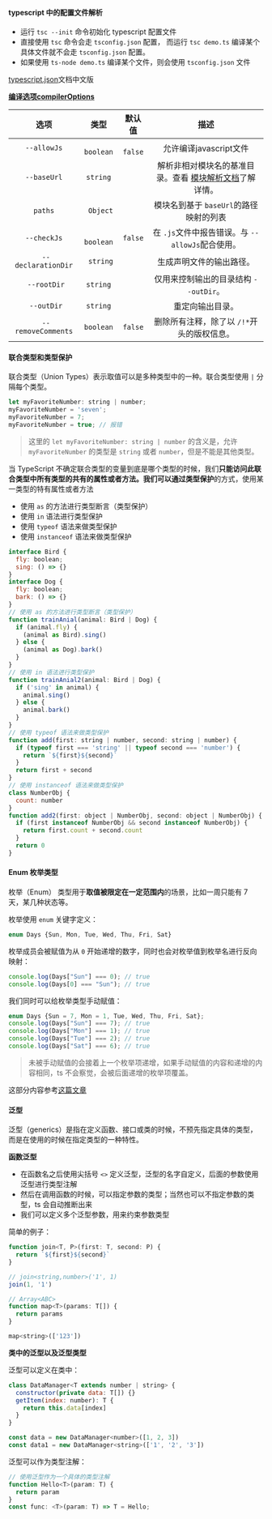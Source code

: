 #### typescript 中的配置文件解析

*  运行 `tsc --init` 命令初始化 typescript 配置文件
* 直接使用 `tsc` 命令会走 `tsconfig.json` 配置， 而运行 `tsc demo.ts` 编译某个具体文件就不会走 `tsconfig.json` 配置。
* 如果使用 `ts-node demo.ts` 编译某个文件，则会使用 `tsconfig.json` 文件

[typescript.json](https://www.tslang.cn/docs/handbook/tsconfig-json.html)文档中文版

**[编译选项compilerOptions](https://www.tslang.cn/docs/handbook/compiler-options.html)**

|         选项          |     类型     |   默认值    |                    描述                    |
| :-----------------: | :--------: | :------: | :--------------------------------------: |
|     `--allowJs`     | ` boolean` | ` false` |             允许编译javascript文件             |
|     `--baseUrl`     |  `string`  |          | 解析非相对模块名的基准目录。查看 [模块解析文档](https://www.tslang.cn/docs/handbook/module-resolution.html#base-url)了解详情。 |
|       `paths`       | ` Object`  |          |         模块名到基于 `baseUrl`的路径映射的列表         |
|     `--checkJs`     | ` boolean` | `false`  |    在 `.js`文件中报告错误。与 `--allowJs`配合使用。     |
| ` --declarationDir` | ` string`  |          |               生成声明文件的输出路径。               |
|    ` --rootDir`     |  `string`  |          |         仅用来控制输出的目录结构 `--outDir`。         |
|     ` --outDir`     |  `string`  |          |                 重定向输出目录。                 |
| ` --removeComments` | `boolean`  | `false`  |         删除所有注释，除了以 `/!*`开头的版权信息。         |

#### 联合类型和类型保护

联合类型（Union Types）表示取值可以是多种类型中的一种。联合类型使用 `|` 分隔每个类型。

```js
let myFavoriteNumber: string | number;
myFavoriteNumber = 'seven';
myFavoriteNumber = 7;
myFavoriteNumber = true; // 报错
```

> 这里的 `let myFavoriteNumber: string | number` 的含义是，允许 `myFavoriteNumber` 的类型是 `string` 或者 `number`，但是不能是其他类型。

当 TypeScript 不确定联合类型的变量到底是哪个类型的时候，我们**只能访问此联合类型中所有类型的共有的属性或者方法。**我们可以通过**类型保护**的方式，使用某一类型的特有属性或者方法

* 使用 `as` 的方法进行类型断言（类型保护）
* 使用 `in` 语法进行类型保护
* 使用 `typeof` 语法来做类型保护
* 使用 `instanceof` 语法来做类型保护

```js
interface Bird {
  fly: boolean;
  sing: () => {}
}
interface Dog {
  fly: boolean;
  bark: () => {}
}
// 使用 as 的方法进行类型断言（类型保护）
function trainAnial(animal: Bird | Dog) {
  if (animal.fly) {
    (animal as Bird).sing()
  } else {
    (animal as Dog).bark()
  }
}
// 使用 in 语法进行类型保护
function trainAnial2(animal: Bird | Dog) {
  if ('sing' in animal) {
    animal.sing()
  } else {
    animal.bark()
  }
}
// 使用 typeof 语法来做类型保护
function add(first: string | number, second: string | number) {
  if (typeof first === 'string' || typeof second === 'number') {
    return `${first}${second}`
  }
  return first + second
}
// 使用 instanceof 语法来做类型保护
class NumberObj {
  count: number
}
function add2(first: object | NumberObj, second: object | NumberObj) {
  if (first instanceof NumberObj && second instanceof NumberObj) {
    return first.count + second.count
  }
  return 0
}
```

#### Enum 枚举类型

枚举（Enum） 类型用于**取值被限定在一定范围内**的场景，比如一周只能有 7 天，某几种状态等。

枚举使用 `enum` 关键字定义：

```js
enum Days {Sun, Mon, Tue, Wed, Thu, Fri, Sat}
```

枚举成员会被赋值为从 `0` 开始递增的数字，同时也会对枚举值到枚举名进行反向映射：

```js
console.log(Days["Sun"] === 0); // true
console.log(Days[0] === "Sun"); // true
```

我们同时可以给枚举类型手动赋值：

```js
enum Days {Sun = 7, Mon = 1, Tue, Wed, Thu, Fri, Sat};
console.log(Days["Sun"] === 7); // true
console.log(Days["Mon"] === 1); // true
console.log(Days["Tue"] === 2); // true
console.log(Days["Sat"] === 6); // true
```

> 未被手动赋值的会接着上一个枚举项递增，如果手动赋值的内容和递增的内容相同，ts 不会察觉，会被后面递增的枚举项覆盖。

这部分内容参考[这篇文章](https://ts.xcatliu.com/advanced/enum.html)

#### 泛型

泛型（generics）是指在定义函数、接口或类的时候，不预先指定具体的类型，而是在使用的时候在指定类型的一种特性。

**函数泛型**

* 在函数名之后使用尖括号 `<>` 定义泛型，泛型的名字自定义，后面的参数使用泛型进行类型注解
* 然后在调用函数的时候，可以指定参数的类型；当然也可以不指定参数的类型，ts 会自动推断出来
* 我们可以定义多个泛型参数，用来约束参数类型

简单的例子：

```js
function join<T, P>(first: T, second: P) {
  return `${first}${second}`
}

// join<string,number>('1', 1)
join(1, '1')

// Array<ABC>
function map<T>(params: T[]) {
  return params
}

map<string>(['123'])
```

**类中的泛型以及泛型类型**

泛型可以定义在类中：

```js
class DataManager<T extends number | string> {
  constructor(private data: T[]) {}
  getItem(index: number): T {
    return this.data[index]
  }
}

const data = new DataManager<number>([1, 2, 3])
const data1 = new DataManager<string>(['1', '2', '3'])
```

泛型可以作为类型注解：

```js
// 使用泛型作为一个具体的类型注解
function Hello<T>(param: T) {
  return param
}
const func: <T>(param: T) => T = Hello;
```

